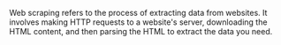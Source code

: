 Web scraping refers to the process of extracting data from websites. 
It involves making HTTP requests to a website's server, downloading the HTML content, and then parsing the HTML to extract the data you need.
